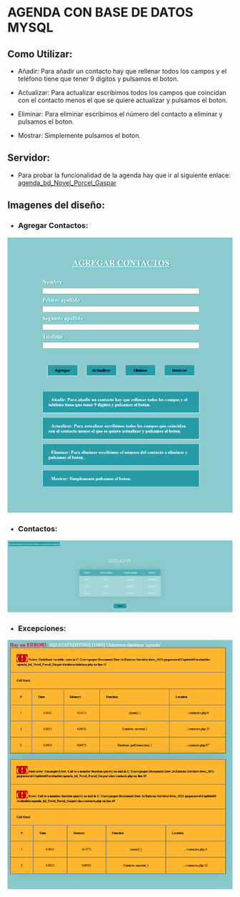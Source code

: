 # AGENDA CON BASE DE DATOS MYSQL

## Como Utilizar:

- Añadir: Para añadir un contacto hay que rellenar todos los campos y el teléfono tiene que tener 9 digitos y pulsamos el boton.

- Actualizar: Para actualizar escribimos todos los campos que coincidan con el contacto menos el que se quiere actualizar y pulsamos el boton.

- Eliminar: Para eliminar escribimos el número del contacto a eliminar y pulsamos el boton.

- Mostrar: Simplemente pulsamos el boton.

## Servidor: 

- Para probar la funcionalidad de la agenda hay que ir al siguiente enlace: [agenda_bd_Novel_Porcel_Gaspar](http://gnovel.ddns.net/Capitulo05/evaluables/agenda_bd_Novel_Porcel_Gaspar/)

## Imagenes del diseño: 

- ### Agregar Contactos:

![Agregar Contactos](./img/agregar_contactos.PNG)

- ### Contactos:
![Contactos](./img/contactos.PNG)

- ### Excepciones:
![Excepciones](./img/excepciones.PNG)